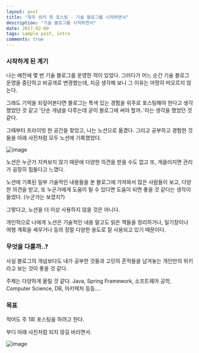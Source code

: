 ```yaml
---
layout: post
title: "희우 위키 첫 포스팅 - 기술 블로그를 시작하면서"
description: "기술 블로그를 시작하면서"
date: 2017-02-09
tags: sample post, intro
comments: true
---
```


### 시작하게 된 계기
나는 예전에 몇 번 기술 블로그를 운영한 적이 있었다. 그러다가 어느 순간 기술 블로그 운영을 중단하고 비공개로 변경했는데, 지금 생각해 보니 그 이유는 마땅히 떠오르지 않는다.

그래도 기억을 되짚어본다면 블로그는 특색 있는 경험을 위주로 포스팅해야 한다고 생각했었던 것 같고 '단순 개념을 다루는데 굳이 블로그에 써야 할까..'라는 생각을 했었던 것 같다.

그때부터 프라이빗 한 공간을 찾았고, 나는 노션으로 옮겼다. 그리고 공부하고 경험한 것들을 아래 사진처럼 모두 노션에 기록했었다.

![image](https://user-images.githubusercontent.com/48363085/217603359-5fb0fade-2425-42d9-86e7-63a10942d21a.png)

노션은 누군가 지켜보지 않기 때문에 다양한 의견을 받을 수도 없고 또, 게을러지면 관리가 굉장히 힘들다고 느꼈다.

노션에 기록된 일부 기술적인 내용들을 본 블로그에 가져와서 많은 사람들이 보고, 다양한 의견을 받고, 또 누군가에게 도움이 될 수 있다면 도움이 되면 좋을 것 같다는 생각이 들었다. (누군가는 보겠지?)

그렇다고, 노션을 더 이상 사용하지 않을 것은 아니다.

개인적으로 나에게 노션은 기술적인 내용 말고도 읽은 책들을 정리하거나, 일기장이나 여행 계획을 세우거나 등의 정말 다양한 용도로 잘 사용되고 있기 때문이다.

### 무엇을 다룰까..?
사실 블로그의 개념보다도 내가 공부한 것들과 고민의 흔적들을 남겨놓는 개인만의 위키라고 보는 것이 좋을 것 같다.

주제는 다양하게 올릴 것 같다. Java, Spring Framework, 소프트웨어 공학, Computer Science, DB, 아키텍처 등등....

### 목표
적어도 주 1회 포스팅을 하려고 한다.

부디 아래 사진처럼 되지 않길 바라면서.

![image](https://user-images.githubusercontent.com/48363085/217606060-c777ddc1-e0e9-4dee-b1fd-c0cede6ebbc8.png)


